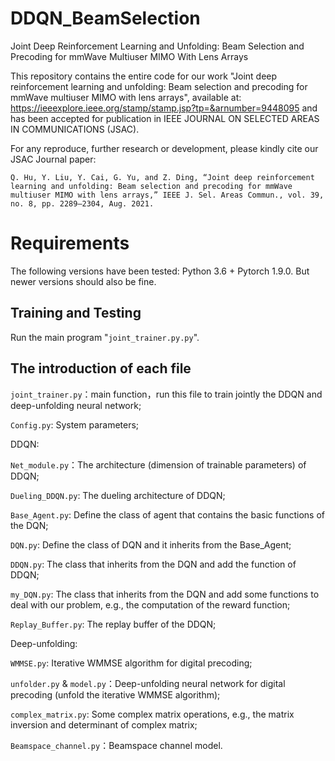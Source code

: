 # DDQN_BeamSelection
Joint Deep Reinforcement Learning and Unfolding: Beam Selection and Precoding for mmWave Multiuser MIMO With Lens Arrays

This repository contains the entire code for our work "Joint deep reinforcement learning and unfolding: Beam selection and precoding for mmWave multiuser MIMO with lens arrays", available at: https://ieeexplore.ieee.org/stamp/stamp.jsp?tp=&arnumber=9448095 and has been accepted for publication in IEEE JOURNAL ON SELECTED AREAS IN COMMUNICATIONS (JSAC).

For any reproduce, further research or development, please kindly cite our JSAC Journal paper:

`Q. Hu, Y. Liu, Y. Cai, G. Yu, and Z. Ding, “Joint deep reinforcement learning and unfolding: Beam selection and precoding for mmWave multiuser MIMO with lens arrays,” IEEE J. Sel. Areas Commun., vol. 39, no. 8, pp. 2289–2304, Aug. 2021.`

# Requirements
The following versions have been tested: Python 3.6 + Pytorch 1.9.0. But newer versions should also be fine.

## Training and Testing
Run the main program "`joint_trainer.py.py`".

## The introduction of each file
`joint_trainer.py`：main function，run this file to train jointly the DDQN and deep-unfolding neural network;

`Config.py`: System parameters;

DDQN:

`Net_module.py`：The architecture (dimension of trainable parameters) of DDQN;

`Dueling_DDQN.py`: The dueling architecture of DDQN;

`Base_Agent.py`: Define the class of agent that contains the basic functions of the DQN;

`DQN.py`: Define the class of DQN and it inherits from the Base_Agent;

`DDQN.py`: The class that inherits from the DQN and add the function of DDQN;

`my_DQN.py`: The class that inherits from the DQN and add some functions to deal with our problem, e.g., the computation of the reward function; 

`Replay_Buffer.py`: The replay buffer of the DDQN;

Deep-unfolding:

`WMMSE.py`: Iterative WMMSE algorithm for digital precoding; 

`unfolder.py` & `model.py`：Deep-unfolding neural network for digital precoding (unfold the iterative WMMSE algorithm);

`complex_matrix.py`: Some complex matrix operations, e.g., the matrix inversion and determinant of complex matrix;

`Beamspace_channel.py`：Beamspace channel model.
